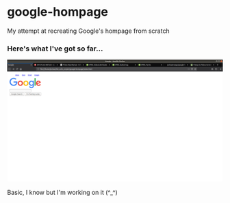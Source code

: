 # google-hompage
My attempt at recreating Google's hompage from scratch

### Here's what I've got so far...
![Image](google-hompage.png)

Basic, I know but I'm working on it (^_^)
